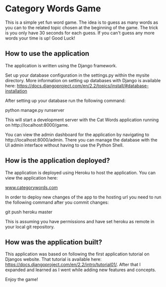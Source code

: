 # Category Words Game

This is a simple yet fun word game.  The idea is to guess as many words as you can to the related topic chosen at the beginning of the game.  The trick is you only have 30 seconds for each guess.  If you can't guess any more words your time is up! Good Luck!

## How to use the application

The application is written using the Django framework.

Set up your database configuration in the settings.py within the mysite directory.  More information on setting up databases with Django is available here: https://docs.djangoproject.com/en/2.2/topics/install/#database-installation

After setting up your database run the following command:

python manage.py runserver

This will start a development server with the Cat Words application running on http://localhost:8000/game.

You can view the admin dashboard for the application by navigating to http://localhost:8000/admin.  There you can manage the database with the UI admin interface without having to use the Python Shell.

## How is the application deployed?

The application is deployed using Heroku to host the application. You can view the application here:

www.categorywords.com 

In order to deploy new changes of the app to the hosting url you need to run the following command after you commit changes:

git push heroku master

This is assuming you have permissions and have set heroku as remote in your local git repository.

## How was the application built?

This application was based on following the first application tutorial on Djangos website.  That tutorial is available here: https://docs.djangoproject.com/en/2.2/intro/tutorial01/. After that I expanded and learned as I went while adding new features and concepts.

Enjoy the game!